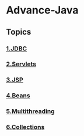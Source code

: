 # Advance-Java
## Topics 
### [1.JDBC](JDBC)
### [2.Servlets](Servlets)
### [3.JSP](JSP)
### [4.Beans](Beans)
### [5.Multithreading](Multithreading)
### [6.Collections](Collections)
